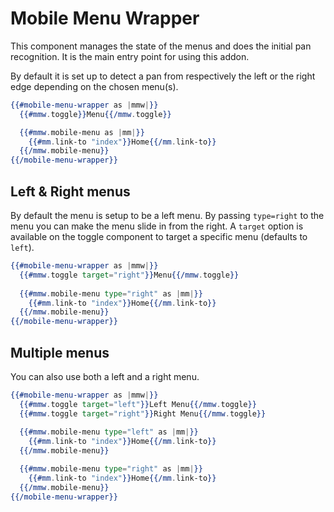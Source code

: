 # Mobile Menu Wrapper
This component manages the state of the menus and does the initial pan recognition. It is the main entry point for using this addon.

By default it is set up to detect a pan from respectively the left or the right edge depending on the chosen menu(s).

```handlebars
{{#mobile-menu-wrapper as |mmw|}}
  {{#mmw.toggle}}Menu{{/mmw.toggle}}

  {{#mmw.mobile-menu as |mm|}}
    {{#mm.link-to "index"}}Home{{/mm.link-to}}
  {{/mmw.mobile-menu}}
{{/mobile-menu-wrapper}}
```

## Left & Right menus
By default the menu is setup to be a left menu. By passing `type=right` to the menu you can make the menu slide in from the right. A `target` option is available on the toggle component to target a specific menu (defaults to `left`).

```handlebars
{{#mobile-menu-wrapper as |mmw|}}
  {{#mmw.toggle target="right"}}Menu{{/mmw.toggle}}
  
  {{#mmw.mobile-menu type="right" as |mm|}}
    {{#mm.link-to "index"}}Home{{/mm.link-to}}
  {{/mmw.mobile-menu}}
{{/mobile-menu-wrapper}}
```

## Multiple menus
You can also use both a left and a right menu.

```handlebars
{{#mobile-menu-wrapper as |mmw|}}
  {{#mmw.toggle target="left"}}Left Menu{{/mmw.toggle}}
  {{#mmw.toggle target="right"}}Right Menu{{/mmw.toggle}}
  
  {{#mmw.mobile-menu type="left" as |mm|}}
    {{#mm.link-to "index"}}Home{{/mm.link-to}}
  {{/mmw.mobile-menu}}

  {{#mmw.mobile-menu type="right" as |mm|}}
    {{#mm.link-to "index"}}Home{{/mm.link-to}}
  {{/mmw.mobile-menu}}
{{/mobile-menu-wrapper}}
```
